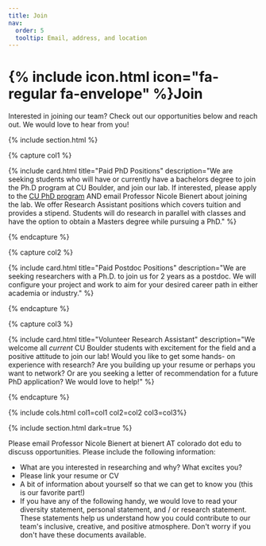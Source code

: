 ```yaml
---
title: Join
nav:
  order: 5
  tooltip: Email, address, and location
---
```


# {% include icon.html icon="fa-regular fa-envelope" %}Join

Interested in joining our team? Check out our opportunities below and reach out. We would love to hear from you! 


{% include section.html %}

{% capture col1 %}

{%
  include card.html
  title="Paid PhD Positions"
  description="We are seeking students who will have 
  or currently have a bachelors degree 
  to join the Ph.D program at CU Boulder, 
  and join our lab. If interested, 
  please apply to the [CU PhD program](https://www.colorado.edu/ecee/admissions) 
  AND email Professor Nicole Bienert 
  about joining the lab. We offer 
  Research Assistant positions 
  which covers tuition and provides 
  a stipend. Students will do research 
  in parallel with classes and have 
  the option to obtain a Masters 
  degree while pursuing a PhD."
%}

{% endcapture %}

{% capture col2 %}

{%
  include card.html
  title="Paid Postdoc Positions"
  description="We are seeking researchers with 
a Ph.D. to join us for 2 years
as a postdoc. We will configure
your project and work to aim
for your desired career path 
in either academia or industry."
%}

{% endcapture %}

{% capture col3 %}

{%
  include card.html
  title="Volunteer Research Assistant"
  description="We welcome all *current* CU Boulder 
  students with excitement for the field 
  and a positive attitude to join 
  our lab! Would you like to get some hands-
  on experience with research? 
  Are you building up your resume
  or perhaps you want to network? Or
  are you seeking a letter of recommendation
  for a future PhD application? 
  We would love to help!"
%}

{% endcapture %}

{% include cols.html col1=col1 col2=col2 col3=col3%}


{% include section.html dark=true %}


Please email Professor Nicole Bienert at bienert AT colorado dot edu to discuss opportunities. Please include the following information:  
- What are you interested in researching and why? What excites you?
- Please link your resume or CV
- A bit of information about yourself so that we can get to know you (this is our favorite part!)
- If you have any of the following handy, we would love to read your diversity statement, personal statement, and / or research statement. These statements help us understand how you could contribute to our team's inclusive, creative, and positive atmosphere. Don't worry if you don't have these documents available. 

